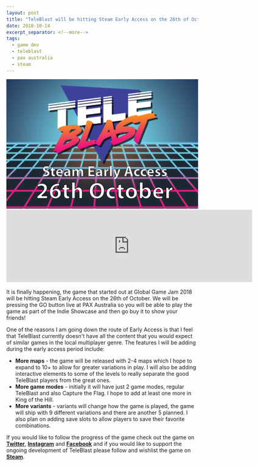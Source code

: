 ```yaml
---
layout: post
title: "TeleBlast will be hitting Steam Early Access on the 26th of October"
date: 2018-10-14
excerpt_separator: <!--more-->
tags:
  - game dev
  - teleblast
  - pax australia
  - steam
---
```


<center>
    <img src="./teleblast-announcement.png" alt="TeleBlast will be hitting Steam Early Access on the 26th of October"/>
</center>

<center>
<iframe src="https://store.steampowered.com/widget/915420/" frameborder="0" width="646" height="190"></iframe>
</center>

It is finally happening, the game that started out at Global Game Jam 2018 will be hitting Steam Early Access on the 26th of October. We will be pressing the GO button live at PAX Australia so you will be able to play the game as part of the Indie Showcase and then go buy it to show your friends!

One of the reasons I am going down the route of Early Access is that I feel that TeleBlast currently doesn't have all the content that you would expect of similar games in the local multiplayer genre. The features I will be adding during the early access period include:

- **More maps** - the game will be released with 2-4 maps which I hope to expand to 10+ to allow for greater variations in play. I will also be adding interactive elements to some of the levels to really separate the good TeleBlast players from the great ones.
- **More game modes** - initially it will have just 2 game modes, regular TeleBlast and also Capture the Flag. I hope to add at least one more in King of the Hill.
- **More variants** - variants will change how the game is played, the game will ship with 9 different variations and there are another 5 planned. I also plan on adding save slots to allow players to save their favorite combinations.

If you would like to follow the progress of the game check out the game on [**Twitter**](https://twitter.com/teleblastgame), [**Instagram**](https://instagram.com/teleblast) and [**Facebook**](https://facebook.com/teleblast) and if you would like to support the ongoing development of TeleBlast please follow and wishlist the game on [**Steam**](https://store.steampowered.com/app/915420/TeleBlast/).
